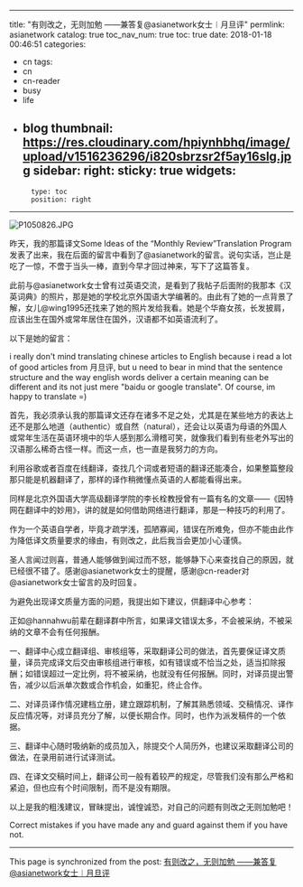 
---
title: "有则改之，无则加勉 ——兼答复@asianetwork女士︱月旦评"
permlink: asianetwork
catalog: true
toc_nav_num: true
toc: true
date: 2018-01-18 00:46:51
categories:
- cn
tags:
- cn
- cn-reader
- busy
- life
- blog
thumbnail: https://res.cloudinary.com/hpiynhbhq/image/upload/v1516236296/i820sbrzsr2f5ay16slg.jpg
sidebar:
    right:
        sticky: true
widgets:
    -
        type: toc
        position: right
---


![P1050826.JPG](https://res.cloudinary.com/hpiynhbhq/image/upload/v1516236296/i820sbrzsr2f5ay16slg.jpg)


昨天，我的那篇译文Some Ideas of the “Monthly Review”Translation Program 发表了出来，我在后面的留言中看到了@asianetwork的留言。说句实话，岂止是吃了一惊，不啻于当头一棒，直到今早才回过神来，写下了这篇答复。

此前与@asianetwork女士曾有过英语交流，是看到了我帖子后面附的我那本《汉英词典》的照片，那是她的学校北京外国语大学编著的。由此有了她的一点背景了解，女儿@wing1995还找来了她的照片发给我看。她是个华裔女孩，长发披肩，应该出生在国外或常年居住在国外，汉语都不如英语流利了。

以下是她的留言：

i really don't mind translating chinese articles to English because i read a lot of good articles from 月旦评, but u need to bear in mind that the sentence structure and the way english words deliver a certain meaning can be different and its not just mere "baidu or google translate". Of course, im happy to translate =)

首先，我必须承认我的那篇译文还存在诸多不足之处，尤其是在某些地方的表达上还不是那么地道（authentic）或自然（natural），还会让以英语为母语的外国人或常年生活在英语环境中的华人感到那么滑稽可笑，就像我们看到有些老外写出的汉语那么稀奇古怪一样。而这一点，也一直是我努力的方向。

利用谷歌或者百度在线翻译，查找几个词或者短语的翻译还能凑合，如果整篇整段那只能是机器翻译了，那样的译作稍微懂点英语的人都能看得出来。

同样是北京外国语大学高级翻译学院的李长栓教授曾有一篇有名的文章——《因特网在翻译中的妙用》，讲的就是如何借助网络进行翻译，那是一种技巧的利用了。

作为一个英语自学者，毕竟才疏学浅，孤陋寡闻，错误在所难免，但亦不能由此作为降低译文质量要求的缘由，有则改之，此后我当会更加小心谨慎。

圣人言闻过则喜，普通人能够做到闻过而不怒，能够静下心来查找自己的原因，就已经很不错了。感谢@asianetwork女士的提醒，感谢@cn-reader对@asianetwork女士留言的及时回复。

为避免出现译文质量方面的问题，我提出如下建议，供翻译中心参考：

正如@hannahwu前辈在翻译群中所言，如果译文错误太多，不会被采纳，不被采纳的文章不会有任何报酬。

一、翻译中心成立翻译组、审核组等，采取翻译公司的做法，首先要保证译文质量，译员完成译文后交由审核组进行审核，如有错误或不恰当之处，适当扣除报酬；如错误超过一定比例，将不被采纳，也就没有任何报酬。同时，对译员提出警告，减少以后派单次数或合作机会，如重犯，终止合作。

二、对译员译作情况建档立册，建立跟踪机制，了解其熟悉领域、交稿情况、译作反应情况等，对译员充分了解，以便长期合作。同时，也作为派发稿件的一个依据。

三、翻译中心随时吸纳新的成员加入，除提交个人简历外，也建议采取翻译公司的做法，在录用前进行试译测试。

四、在译文交稿时间上，翻译公司一般有着较严的规定，尽管我们没有那么严格和紧迫，但也应有个时间限制，而不是没有期限。

以上是我的粗浅建议，冒昧提出，诚惶诚恐，对自己的问题有则改之无则加勉吧！

Correct mistakes if you have made any and guard against them if you have not.

- - -

This page is synchronized from the post: [有则改之，无则加勉 ——兼答复@asianetwork女士︱月旦评](https://steemit.com/@bring/asianetwork)
